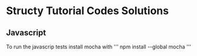 # Structy Tutorial Codes Solutions

## Javascript

To run the javascrip tests install mocha with
'''
npm install --global mocha
'''